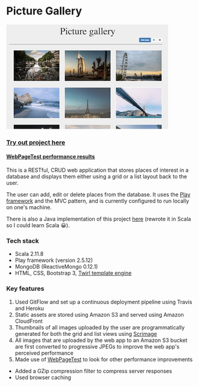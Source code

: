 Picture Gallery
=================================
![alt tag](public/images/pictureGallery.png)

### [Try out project here](http://gallery.muhsinali.xyz)

#### [WebPageTest performance results](https://www.webpagetest.org/result/170331_19_6DGB/1/performance_optimization/)

This is a RESTful, CRUD web application that stores places of interest in a database and displays them either using a grid or a list layout back to the user.

The user can add, edit or delete places from the database. It uses the [Play framework](https://www.playframework.com/) and the MVC pattern, and is currently configured to run locally on one's machine.

There is also a Java implementation of this project [here](https://github.com/muhsinali/picture-gallery-java) (rewrote it in Scala so I could learn Scala :grinning:).


### Tech stack
- Scala 2.11.8
- Play framework (version 2.5.12)
- MongoDB (ReactiveMongo 0.12.1)
- HTML, CSS, Bootstrap 3, [Twirl template engine](https://www.playframework.com/documentation/2.5.x/ScalaTemplates)


### Key features
1. Used GitFlow and set up a continuous deployment pipeline using Travis and Heroku
2. Static assets are stored using Amazon S3 and served using Amazon CloudFront
3. Thumbnails of all images uploaded by the user are programmatically generated for both the grid and list views using [Scrimage](https://github.com/sksamuel/scrimage)
4. All images that are uploaded by the web app to an Amazon S3 bucket are first converted to progressive JPEGs to improve the web app's perceived performance
5. Made use of [WebPageTest](https://www.webpagetest.org/) to look for other performance improvements
  * Added a GZip compression filter to compress server responses
  * Used browser caching